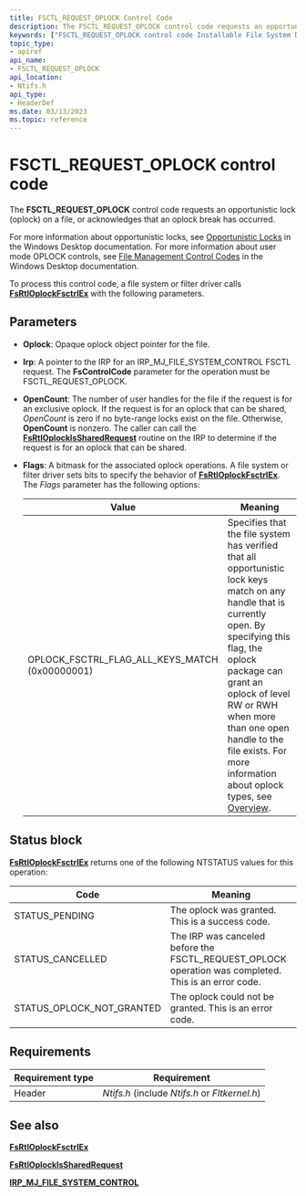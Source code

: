 ```yaml
---
title: FSCTL_REQUEST_OPLOCK Control Code
description: The FSCTL_REQUEST_OPLOCK control code requests an opportunistic lock (oplock) on a file, or acknowledges that an oplock break has occurred.
keywords: ["FSCTL_REQUEST_OPLOCK control code Installable File System Drivers"]
topic_type:
- apiref
api_name:
- FSCTL_REQUEST_OPLOCK
api_location:
- Ntifs.h
api_type:
- HeaderDef
ms.date: 03/13/2023
ms.topic: reference
---
```


# FSCTL_REQUEST_OPLOCK control code

The **FSCTL_REQUEST_OPLOCK** control code requests an opportunistic lock (oplock) on a file, or acknowledges that an oplock break has occurred.

For more information about opportunistic locks, see [Opportunistic Locks](/windows/desktop/FileIO/opportunistic-locks) in the Windows Desktop documentation. For more information about user mode OPLOCK controls, see [File Management Control Codes](/windows/desktop/FileIO/file-management-control-codes) in the Windows Desktop documentation.

To process this control code, a file system or filter driver calls [**FsRtlOplockFsctrlEx**](/windows-hardware/drivers/ddi/ntifs/nf-ntifs-_fsrtl_advanced_fcb_header-fsrtloplockfsctrlex) with the following parameters.

## Parameters

- **Oplock**: Opaque oplock object pointer for the file.

- **Irp**: A pointer to the IRP for an IRP_MJ_FILE_SYSTEM_CONTROL FSCTL request. The **FsControlCode** parameter for the operation must be FSCTL_REQUEST_OPLOCK.

- **OpenCount**: The number of user handles for the file if the request is for an exclusive oplock. If the request is for an oplock that can be shared, *OpenCount* is zero if no byte-range locks exist on the file. Otherwise, **OpenCount** is nonzero. The caller can call the [**FsRtlOplockIsSharedRequest**](/windows-hardware/drivers/ddi/ntifs/nf-ntifs-_fsrtl_advanced_fcb_header-fsrtloplockissharedrequest) routine on the IRP to determine if the request is for an oplock that can be shared.

- **Flags**: A bitmask for the associated oplock operations. A file system or filter driver sets bits to specify the behavior of [**FsRtlOplockFsctrlEx**](/windows-hardware/drivers/ddi/ntifs/nf-ntifs-_fsrtl_advanced_fcb_header-fsrtloplockfsctrlex). The *Flags* parameter has the following options:

  | Value | Meaning |
  | ----- | ------- |
  | OPLOCK_FSCTRL_FLAG_ALL_KEYS_MATCH (0x00000001) | Specifies that the file system has verified that all opportunistic lock keys match on any handle that is currently open. By specifying this flag, the oplock package can grant an oplock of level RW or RWH when more than one open handle to the file exists. For more information about oplock types, see [Overview](./oplock-overview.md). |

## Status block

[**FsRtlOplockFsctrlEx**](/windows-hardware/drivers/ddi/ntifs/nf-ntifs-_fsrtl_advanced_fcb_header-fsrtloplockfsctrlex) returns one of the following NTSTATUS values for this operation:

| Code | Meaning |
| ---- | ------- |
| STATUS_PENDING | The oplock was granted. This is a success code. |
| STATUS_CANCELLED | The IRP was canceled before the FSCTL_REQUEST_OPLOCK operation was completed. This is an error code. |
| STATUS_OPLOCK_NOT_GRANTED | The oplock could not be granted. This is an error code. |

## Requirements

| Requirement type | Requirement |
| ---------------- | ----------- |
| Header | *Ntifs.h* (include *Ntifs.h* or *Fltkernel.h*) |

## See also

[**FsRtlOplockFsctrlEx**](/windows-hardware/drivers/ddi/ntifs/nf-ntifs-_fsrtl_advanced_fcb_header-fsrtloplockfsctrlex)

[**FsRtlOplockIsSharedRequest**](/windows-hardware/drivers/ddi/ntifs/nf-ntifs-_fsrtl_advanced_fcb_header-fsrtloplockissharedrequest)

[**IRP_MJ_FILE_SYSTEM_CONTROL**](irp-mj-file-system-control.md)
